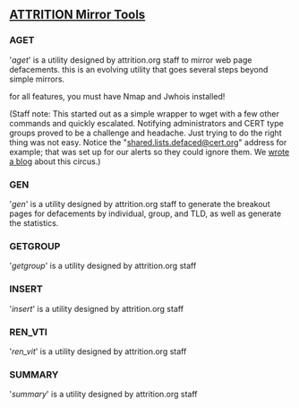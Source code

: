 ## [ATTRITION Mirror Tools](http://www.attrition.org/mirror/attrition/)

### AGET
'*aget*' is a utility designed by attrition.org staff to mirror web
page defacements. this is an evolving utility that goes several steps
beyond simple mirrors.

for all features, you must have Nmap and Jwhois installed!

(Staff note: This started out as a simple wrapper to wget with a few 
other commands and quickly escalated. Notifying administrators
and CERT type groups proved to be a challenge and headache. Just
trying to do the right thing was not easy. Notice the 
"shared.lists.defaced@cert.org" address for example; that was set up
for our alerts so they could ignore them. We [wrote a blog](https://attrition.org/security/rant/z/jericho.007.html) about
this circus.)

### GEN
'*gen*' is a utility designed by attrition.org staff to generate the
breakout pages for defacements by individual, group, and TLD, as well
as generate the statistics.

### GETGROUP
'*getgroup*' is a utility designed by attrition.org staff

### INSERT
'*insert*' is a utility designed by attrition.org staff 

### REN_VTI
'*ren_vit*' is a utility designed by attrition.org staff

### SUMMARY
'*summary*' is a utility designed by attrition.org staff

